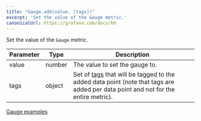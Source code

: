 ```yaml
---
title: "Gauge.add(value, [tags])"
excerpt: 'Set the value of the Gauge metric.'
canonicalUrl: https://grafana.com/docs/k6
---
```


Set the value of the `Gauge` metric.

| Parameter | Type     | Description                                                                                                                                                                                                                                                                |
| --------- | -------- | -------------------------------------------------------------------------------------------------------------------------------------------------------------------------------------------------------------------------------------------------------------------------- |
| value     | number   | The value to set the gauge to.                                                                                                                                                                                                                                             |
| tags      | object   | Set of [tags](/using-k6/tags-and-groups) that will be tagged to the added data point (note that tags are added per data point and not for the entire metric).                                                                                                         |

[Gauge examples](/javascript-api/k6-metrics/gauge#examples)
